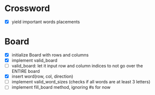 # Crossword
- [x] yield important words placements

# Board
- [x] initialize Board with rows and columns
- [x] implement valid_board
- [ ] valid_board: let it input row and column indices to not go over the ENTIRE board
- [x] insert word(row, col, direction)
- [ ] implement valid_word_sizes (checks if all words are at least 3 letters)
- [ ] implement fill_board method, ignoring #s for now